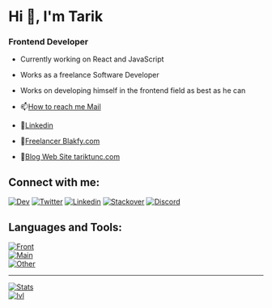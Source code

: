 # Hi 👋, I'm Tarik 

### Frontend Developer

- Currently working on React and JavaScript
- Works as a freelance Software Developer
- Works on developing himself in the frontend field as best as he can


- 📫[How to reach me Mail](tarktunc@hotmail.com)
- 📄[Linkedin](https://www.linkedin.com/in/tarktunc/)
- 💬[Freelancer Blakfy.com](https://blakfy.com)
- 💬[Blog Web Site tariktunc.com](https://tariktunc.com)

## Connect with me:
[![Dev](https://skillicons.dev/icons?i=devto)](https://dev.to/tariktunc)
[![Twitter](https://skillicons.dev/icons?i=twitter)](https://twitter.com/tarkktunc)
[![Linkedin](https://skillicons.dev/icons?i=linkedin)](https://www.linkedin.com/in/tarktunc/)
[![Stackover](https://stackoverflow.com/users/21361438/tar%c4%b1k-tunc)](https://stackexchange.com/users/27971859/tar%C4%B1k-tunc?tab=top)
[![Discord](https://skillicons.dev/icons?i=discord)](https://discord.com/invite/kZWEEvmQAK)

## Languages and Tools:
[![Front](https://skillicons.dev/icons?i=html,css,sass,tailwind)](https://github.com/tariktunc)
<br>
[![Main](https://skillicons.dev/icons?i=js,react,nextjs,express,redux)](https://github.com/tariktunc)
<br>
[![Other](https://skillicons.dev/icons?i=github,git,c,linux,mongodb,nodejs,ts)](https://github.com/tariktunc)

---

[![Stats](https://github-readme-streak-stats.herokuapp.com/?user=tariktunc&)](https://github.com/tariktunc)
<br>
[![lvl](https://komarev.com/ghpvc/?username=tariktunc&label=Profile%20views&color=0e75b6&style=flat)](https://github.com/tariktunc)
